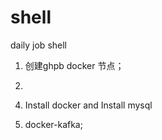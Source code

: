 # shell
 daily job shell



1. 创建ghpb docker 节点；

2. [cents os yum openjdk.md]: https://github.com/peizihui/shell/blob/master/2.cents%20os%20yum%20openjdk.md

   

   

[3.squid 设置内网通过外网代理访问.md]: https://github.com/peizihui/shell/blob/master/3.squid%20%E8%AE%BE%E7%BD%AE%E5%86%85%E7%BD%91%E9%80%9A%E8%BF%87%E5%A4%96%E7%BD%91%E4%BB%A3%E7%90%86%E8%AE%BF%E9%97%AE.md

4.  Install docker and Install mysql

5. docker-kafka;